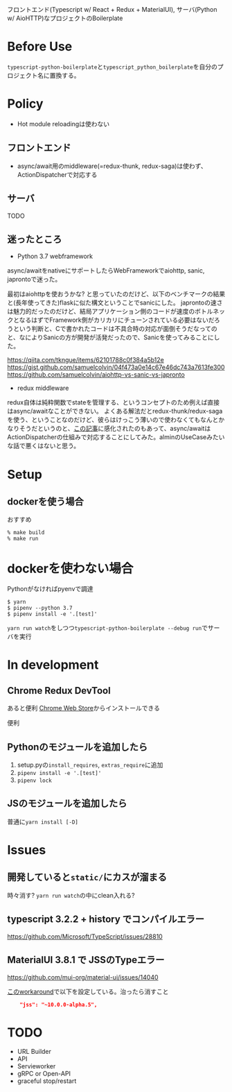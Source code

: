 フロントエンド(Typescript w/ React + Redux + MaterialUI), サーバ(Python w/ AioHTTP)なプロジェクトのBoilerplate

# Before Use

`typescript-python-boilerplate`と`typescript_python_boilerplate`を自分のプロジェクト名に置換する。

# Policy

* Hot module reloadingは使わない


## フロントエンド

* async/await用のmiddleware(=redux-thunk, redux-saga)は使わず、ActionDispatcherで対応する


## サーバ

TODO

## 迷ったところ

* Python 3.7 webframework

async/awaitをnativeにサポートしたらWebFrameworkでaiohttp, sanic, japrontoで迷った。

最初はaiohttpを使おうかな? と思っていたのだけど、以下のベンチマークの結果と(長年使ってきた)flaskに似た構文ということでsanicにした。
japrontoの速さは魅力的だったのだけど、結局アプリケーション側のコードが速度のボトルネックとなるはずでFramework側がカリカリにチューンされている必要はないだろうという判断と、Cで書かれたコードは不具合時の対応が面倒そうだなってのと、なによりSanicの方が開発が活発だったので、Sanicを使ってみることにした。

https://qiita.com/tkngue/items/62101788c0f384a5b12e
https://gist.github.com/samuelcolvin/04f473a0e14c67e46dc743a7613fe300
https://github.com/samuelcolvin/aiohttp-vs-sanic-vs-japronto

* redux middleware

redux自体は純粋関数でstateを管理する、というコンセプトのため例えば直接はasync/awaitなことができない。
よくある解法だとredux-thunk/redux-sagaを使う、ということなのだけど、彼らはけっこう薄いので使わなくてもなんとかなりそうだというのと、[この記事](https://qiita.com/uryyyyyyy/items/d8bae6a7fca1c4732696)に感化されたのもあって、async/awaitはActionDispatcherの仕組みで対応することにしてみた。alminのUseCaseみたいな話で悪くはないと思う。

# Setup

## dockerを使う場合

おすすめ

```
% make build
% make run
```


# dockerを使わない場合

Pythonがなければpyenvで調達

```
$ yarn
$ pipenv --python 3.7
$ pipenv install -e '.[test]'
```

`yarn run watch`をしつつ`typescript-python-boilerplate --debug run`でサーバを実行

# In development

## Chrome Redux DevTool

あると便利
[Chrome Web Store](https://chrome.google.com/webstore/detail/redux-devtools/lmhkpmbekcpmknklioeibfkpmmfibljd)からインストールできる

便利

## Pythonのモジュールを追加したら

1. setup.pyの`install_requires`, `extras_require`に追加
2. `pipenv install -e '.[test]'`
3. `pipenv lock`

## JSのモジュールを追加したら

普通に`yarn install [-D]`


# Issues

## 開発していると`static/`にカスが溜まる

時々消す? `yarn run watch`の中にclean入れる?

## typescript 3.2.2 + history でコンパイルエラー

https://github.com/Microsoft/TypeScript/issues/28810


## MaterialUI 3.8.1 で JSSのTypeエラー

https://github.com/mui-org/material-ui/issues/14040

[このworkaround](https://github.com/mui-org/material-ui/issues/14040#issuecomment-450690273)で以下を設定している。治ったら消すこと
```package.json
    "jss": "~10.0.0-alpha.5",
```


# TODO

* URL Builder
* API
* Servieworker
* gRPC or Open-API
* graceful stop/restart
